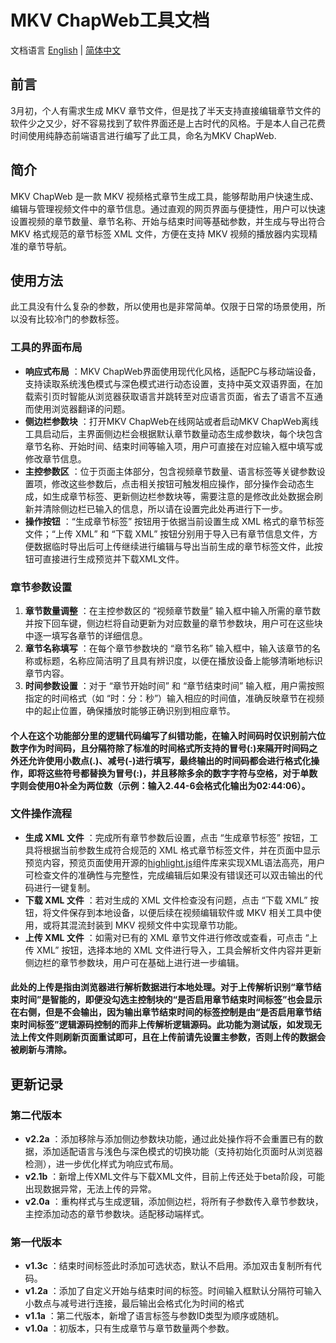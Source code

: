 # MKV ChapWeb工具文档
文档语言 [English](readme.md) | [简体中文](readme-CN.md)
## 前言

3月初，个人有需求生成 MKV 章节文件，但是找了半天支持直接编辑章节文件的软件少之又少，好不容易找到了软件界面还是上古时代的风格。于是本人自己花费时间使用纯静态前端语言进行编写了此工具，命名为MKV ChapWeb.

## 简介

MKV ChapWeb 是一款 MKV 视频格式章节生成工具，能够帮助用户快速生成、编辑与管理视频文件中的章节信息。通过直观的网页界面与便捷性，用户可以快速设置视频的章节数量、章节名称、开始与结束时间等基础参数，并生成与导出符合 MKV 格式规范的章节标签 XML 文件，方便在支持 MKV 视频的播放器内实现精准的章节导航。

## 使用方法
此工具没有什么复杂的参数，所以使用也是非常简单。仅限于日常的场景使用，所以没有比较冷门的参数标签。

### 工具的界面布局
  * **响应式布局** ：MKV ChapWeb界面使用现代化风格，适配PC与移动端设备，支持读取系统浅色模式与深色模式进行动态设置，支持中英文双语界面，在加载索引页时智能从浏览器获取语言并跳转至对应语言页面，省去了语言不互通而使用浏览器翻译的问题。
  * **侧边栏参数块** ：打开MKV ChapWeb在线网站或者启动MKV ChapWeb离线工具启动后，主界面侧边栏会根据默认章节数量动态生成参数块，每个块包含章节名称、开始时间、结束时间等输入项，用户可直接在对应输入框中填写或修改章节信息。
  * **主控参数区** ：位于页面主体部分，包含视频章节数量、语言标签等关键参数设置项，修改这些参数后，点击相关按钮可触发相应操作，部分操作会动态生成，如生成章节标签、更新侧边栏参数块等，需要注意的是修改此处数据会刷新并清除侧边栏已输入的信息，所以请在设置完此处再进行下一步。
  * **操作按钮** ：“生成章节标签” 按钮用于依据当前设置生成 XML 格式的章节标签文件；“上传 XML” 和 “下载 XML” 按钮分别用于导入已有章节信息文件，方便数据临时导出后可上传继续进行编辑与导出当前生成的章节标签文件，此按钮可直接进行生成预览并下载XML文件。

### 章节参数设置

  1. **章节数量调整** ：在主控参数区的 “视频章节数量” 输入框中输入所需的章节数并按下回车键，侧边栏将自动更新为对应数量的章节参数块，用户可在这些块中逐一填写各章节的详细信息。
  2. **章节名称填写** ：在每个章节参数块的 “章节名称” 输入框中，输入该章节的名称或标题，名称应简洁明了且具有辨识度，以便在播放设备上能够清晰地标识章节内容。
  3. **时间参数设置** ：对于 “章节开始时间” 和 “章节结束时间” 输入框，用户需按照指定的时间格式（如 “时：分：秒”）输入相应的时间值，准确反映章节在视频中的起止位置，确保播放时能够正确识别到相应章节。
#### 个人在这个功能部分里的逻辑代码编写了纠错功能，在输入时间码时仅识别前六位数字作为时间码，且分隔符除了标准的时间格式所支持的冒号(:)来隔开时间码之外还允许使用小数点(.)、减号(-)进行填写，最终输出的时间码都会进行格式化操作，即将这些符号都替换为冒号(:)，并且移除多余的数字字符与空格，对于单数字则会使用0补全为两位数（示例：输入2.44-6会格式化输出为02:44:06）。

### 文件操作流程

  * **生成 XML 文件** ：完成所有章节参数后设置，点击 “生成章节标签” 按钮，工具将根据当前参数生成符合规范的 XML 格式章节标签文件，并在页面中显示预览内容，预览页面使用开源的[highlight.js](https://highlightjs.org/)组件库来实现XML语法高亮，用户可检查文件的准确性与完整性，完成编辑后如果没有错误还可以双击输出的代码进行一键复制。
  * **下载 XML 文件** ：若对生成的 XML 文件检查没有问题，点击 “下载 XML” 按钮，将文件保存到本地设备，以便后续在视频编辑软件或 MKV 相关工具中使用，或将其混流封装到 MKV 视频文件中实现章节功能。
  * **上传 XML 文件** ：如需对已有的 XML 章节文件进行修改或查看，可点击 “上传 XML” 按钮，选择本地的 XML 文件进行导入，工具会解析文件内容并更新侧边栏的章节参数块，用户可在基础上进行进一步编辑。
#### 此处的上传是指由浏览器进行解析数据进行本地处理。对于上传解析识别“章节结束时间”是智能的，即便没勾选主控制块的“是否启用章节结束时间标签”也会显示在右侧，但是不会输出，因为输出章节结束时间的标签控制是由“是否启用章节结束时间标签”逻辑源码控制的而非上传解析逻辑源码。此功能为测试版，如发现无法上传文件则刷新页面重试即可，且在上传前请先设置主参数，否则上传的数据会被刷新与清除。

## 更新记录
### 第二代版本
  * **v2.2a** ：添加移除与添加侧边参数块功能，通过此处操作将不会重置已有的数据，添加适配语言与浅色与深色模式的切换功能（支持初始化页面时从浏览器检测），进一步优化样式为响应式布局。
  * **v2.1b** ：新增上传XML文件与下载XML文件，目前上传还处于beta阶段，可能出现数据异常，无法上传的异常。
  * **v2.0a** ：重构样式与生成逻辑，添加侧边栏，将所有子参数传入章节参数块，主控添加动态的章节参数块。适配移动端样式。
### 第一代版本
  * **v1.3c** ：结束时间标签此时添加可选状态，默认不启用。添加双击复制所有代码。
  * **v1.2a** ：添加了自定义开始与结束时间的标签。时间输入框默认分隔符可输入小数点与减号进行连接，最后输出会格式化为时间的格式
  * **v1.1a** ：第二代版本，新增了语言标签与参数ID类型为顺序或随机。
  * **v1.0a** ：初版本，只有生成章节与章节数量两个参数。